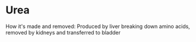 # Urea

How it's made and removed: Produced by liver breaking down amino acids, removed by kidneys and transferred to bladder